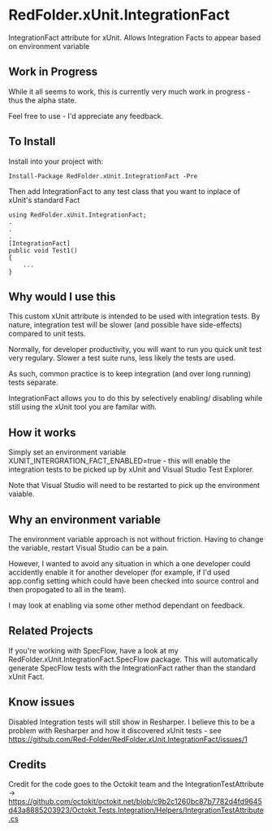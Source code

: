 # RedFolder.xUnit.IntegrationFact
IntegrationFact attribute for xUnit.  Allows Integration Facts to appear based on environment variable

## Work in Progress
While it all seems to work, this is currently very much work in progress - thus the alpha state.

Feel free to use - I'd appreciate any feedback.

## To Install
Install into your project with:

```
Install-Package RedFolder.xUnit.IntegrationFact -Pre
```

Then add IntegrationFact to any test class that you want to inplace of xUnit's standard Fact

```
using RedFolder.xUnit.IntegrationFact;
.
.
.
[IntegrationFact]
public void Test1()
{
    ...
}
```

## Why would I use this
This custom xUnit attribute is intended to be used with integration tests.  By nature, integration test will be slower (and possible have side-effects) compared to unit tests.

Normally, for developer productivity, you will want to run you quick unit test very regulary.  Slower a test suite runs, less likely the tests are used.

As such, common practice is to keep integration (and over long running) tests separate.

IntegrationFact allows you to do this by selectively enabling/ disabling while still using the xUnit tool you are familar with.

## How it works
Simply set an environment variable XUNIT_INTERGRATION_FACT_ENABLED=true - this will enable the integration tests to be picked up by xUnit and Visual Studio Test Explorer.

Note that Visual Studio will need to be restarted to pick up the environment vaiable.

## Why an environment variable
The environment variable approach is not without friction.  Having to change the variable, restart Visual Studio can be a pain.

However, I wanted to avoid any situation in which a one developer could accidently enable it for another developer (for example, if I'd used app.config setting which could have been checked into source control and then propogated to all in the team).

I may look at enabling via some other method dependant on feedback.

## Related Projects
If you're working with SpecFlow, have a look at my RedFolder.xUnit.IntegrationFact.SpecFlow package.  This will automatically generate SpecFlow tests with the IntegrationFact rather than the standard xUnit Fact.

## Know issues
Disabled Integration tests will still show in Resharper.  I believe this to be a problem with Resharper and how it discovered xUnit tests - see https://github.com/Red-Folder/RedFolder.xUnit.IntegrationFact/issues/1

## Credits
Credit for the code goes to the Octokit team and the IntegrationTestAttribute -> https://github.com/octokit/octokit.net/blob/c9b2c1260bc87b7782d4fd9645d43a8885203923/Octokit.Tests.Integration/Helpers/IntegrationTestAttribute.cs
